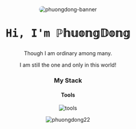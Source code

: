 <div align="center">

<img src="[[https://i.ibb.co/WW8dfC29/hinh-an2h-chibi-nu-cute-mau-hong.webp](https://i.ibb.co/9kKkn57q/chibi.jpg)" alt="phuongdong-banner" style="border-radius: 15px;">
<div align="center">
  <h1><pre>Hi, I'm ℙ𝕙𝕦𝕠𝕟𝕘𝔻𝕠𝕟𝕘</pre></h1>
</div>

Though I am ordinary among many.

I am still the one and only in this world!



### My Stack

#### Tools

![tools](https://skillicons.dev/icons?i=github,vscode,linux,git&perline=6&theme=dark)


<p align="center">
  <img src="https://github-readme-stats.vercel.app/api/top-langs/?username=WusThanhDieu&layout=compact&hide=html&title_color=FFE652&theme=radical&text_color=71DFE7&hide_border=1&border_radius=10" alt="phuongdong22">
</p>
